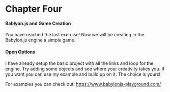 # Chapter Four
#### Bablyon.js and Game Creation

You have reached the last exercise!  Now we will be creating in the Babylon.js engine a simple game.  

#### Open Options 

I have already setup the basic project with all the links and loop for the engine.  Try adding some objects and see where your creativity takes you.  If you want you can use my example and build up on it.  The choice is yours!

For examples you can check out: https://www.babylonjs-playground.com/




